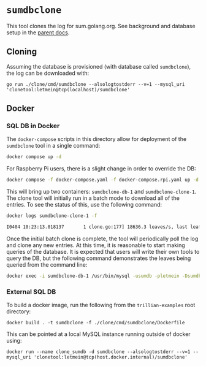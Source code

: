 # `sumdbclone`

This tool clones the log for sum.golang.org.
See background and database setup in the [parent docs](../../README.md).

## Cloning

Assuming the database is provisioned (with database called `sumdbclone`), the log can be downloaded with:

```
go run ./clone/cmd/sumdbclone --alsologtostderr --v=1 --mysql_uri 'clonetool:letmein@tcp(localhost)/sumdbclone'
```

## Docker

### SQL DB in Docker

The `docker-compose` scripts in this directory allow for deployment of the `sumdbclone` tool in a single command:

```bash
docker compose up -d
```

For Raspberry Pi users, there is a slight change in order to override the DB:

```bash
docker compose -f docker-compose.yaml -f docker-compose.rpi.yaml up -d
```

This will bring up two containers: `sumdbclone-db-1` and `sumdbclone-clone-1`.
The clone tool will initially run in a batch mode to download all of the entries.
To see the status of this, use the following command:

```bash
docker logs sumdbclone-clone-1 -f

I0404 10:23:13.018137       1 clone.go:177] 18636.3 leaves/s, last leaf=4700160 (remaining: 12130037, ETA: 10m50s), time working=97.1%
```

Once the initial batch clone is complete, the tool will periodically poll the log and clone any new entries.
At this time, it is reasonable to start making queries of the database.
It is expected that users will write their own tools to query the DB, but the following command demonstrates the leaves being queried from the command line:

```bash
docker exec -i sumdbclone-db-1 /usr/bin/mysql -usumdb -pletmein -Dsumdb <<< "select * from leaves where id < 5;"
```

### External SQL DB

To build a docker image, run the following from the `trillian-examples` root directory:

```
docker build . -t sumdbclone -f ./clone/cmd/sumdbclone/Dockerfile
```

This can be pointed at a local MySQL instance running outside of docker using:

```
docker run --name clone_sumdb -d sumdbclone --alsologtostderr --v=1 --mysql_uri 'clonetool:letmein@tcp(host.docker.internal)/sumdbclone'
```
